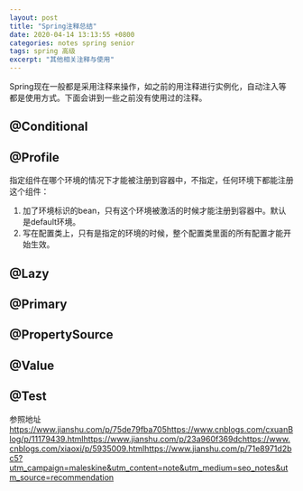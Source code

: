 ```yaml
---
layout: post
title: "Spring注释总结"
date: 2020-04-14 13:13:55 +0800
categories: notes spring senior
tags: spring 高级
excerpt: "其他相关注释与使用"
---
```


Spring现在一般都是采用注释来操作，如之前的用注释进行实例化，自动注入等都是使用方式。下面会讲到一些之前没有使用过的注释。

## @Conditional

## @Profile

指定组件在哪个环境的情况下才能被注册到容器中，不指定，任何环境下都能注册这个组件：
  
1. 加了环境标识的bean，只有这个环境被激活的时候才能注册到容器中。默认是default环境。
2. 写在配置类上，只有是指定的环境的时候，整个配置类里面的所有配置才能开始生效。

## @Lazy

## @Primary

## @PropertySource

## @Value

## @Test

参照地址<https://www.jianshu.com/p/75de79fba705><https://www.cnblogs.com/cxuanBlog/p/11179439.html><https://www.jianshu.com/p/23a960f369dc><https://www.cnblogs.com/xiaoxi/p/5935009.html><https://www.jianshu.com/p/71e8971d2bc5?utm_campaign=maleskine&utm_content=note&utm_medium=seo_notes&utm_source=recommendation>
